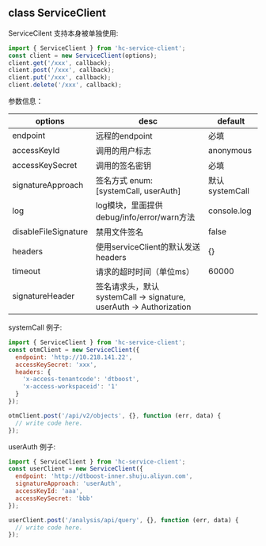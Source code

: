 ## class ServiceClient

ServiceCilent 支持本身被单独使用:

```js
import { ServiceClient } from 'hc-service-client';
const client = new ServiceClient(options);
client.get('/xxx', callback);
client.post('/xxx', callback);
client.put('/xxx', callback);
client.delete('/xxx', callback);
```

参数信息：

| options              | desc                              | default     |
| -------------------- | --------------------------------- | ----------- |
| endpoint             | 远程的endpoint                       | 必填          |
| accessKeyId          | 调用的用户标志                           | anonymous    |
| accessKeySecret      | 调用的签名密钥                           | 必填          |
| signatureApproach    | 签名方式  enum: [systemCall, userAuth]                                   | 默认 systemCall      |
| log                  | log模块，里面提供debug/info/error/warn方法 | console.log |
| disableFileSignature | 禁用文件签名                            | false       |
| headers              | 使用serviceClient的默认发送headers       | {}          |
| timeout              | 请求的超时时间（单位ms）                     | 60000       |
| signatureHeader      | 签名请求头，默认 systemCall -> signature, userAuth -> Authorization | |

systemCall 例子:

```js
import { ServiceClient } from 'hc-service-client';
const otmClient = new ServiceClient({
  endpoint: 'http://10.218.141.22',
  accessKeySecret: 'xxx',
  headers: {
    'x-access-tenantcode': 'dtboost',
    'x-access-workspaceid': '1'
  }
});

otmClient.post('/api/v2/objects', {}, function (err, data) {
  // write code here.
});
```

userAuth 例子:

```js
import { ServiceClient } from 'hc-service-client';
const userClient = new ServiceClient({
  endpoint: 'http://dtboost-inner.shuju.aliyun.com',
  signatureApproach: 'userAuth',
  accessKeyId: 'aaa',
  accessKeySecret: 'bbb'
});

userClient.post('/analysis/api/query', {}, function (err, data) {
  // write code here.
});
```
